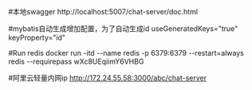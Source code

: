 #本地swagger
http://localhost:5007/chat-server/doc.html

#mybatis自动生成增加配置，为了自动生成id
useGeneratedKeys="true" keyProperty="id"

#Run redis
docker run -itd --name redis -p 6379:6379 --restart=always redis --requirepass wXc8UEqiimY6VHBG

#阿里云轻量内网ip
http://172.24.55.58:3000/abc/chat-server
